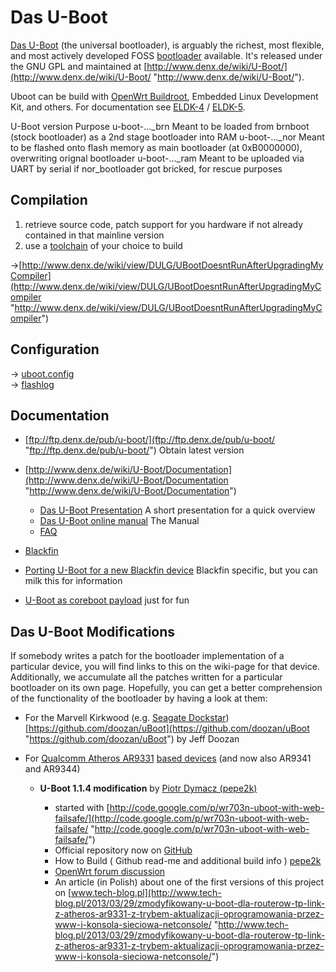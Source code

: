 # Das U-Boot

[Das U-Boot](https://en.wikipedia.org/wiki/Das%20U-Boot "https://en.wikipedia.org/wiki/Das U-Boot") (the universal bootloader), is arguably the richest, most flexible, and most actively developed FOSS [bootloader](/docs/techref/bootloader "docs:techref:bootloader") available. It's released under the GNU GPL and maintained at [http://www.denx.de/wiki/U-Boot/](http://www.denx.de/wiki/U-Boot/ "http://www.denx.de/wiki/U-Boot/").

Uboot can be build with [OpenWrt Buildroot](/docs/guide-developer/toolchain/start "docs:guide-developer:toolchain:start"), Embedded Linux Development Kit, and others. For documentation see [ELDK-4](http://www.denx.de/wiki/DULG/ELDK "http://www.denx.de/wiki/DULG/ELDK") / [ELDK-5](http://www.denx.de/wiki/ELDK-5/WebHome "http://www.denx.de/wiki/ELDK-5/WebHome").

U-Boot version Purpose u-boot-...\_brn Meant to be loaded from brnboot (stock bootloader) as a 2nd stage bootloader into RAM u-boot-...\_nor Meant to be flashed onto flash memory as main bootloader (at 0xB0000000), overwriting orignal bootloader u-boot-...\_ram Meant to be uploaded via UART by serial if nor\_bootloader got bricked, for rescue purposes

## Compilation

1. retrieve source code, patch support for you hardware if not already contained in that mainline version
2. use a [toolchain](https://en.wikipedia.org/wiki/toolchain "https://en.wikipedia.org/wiki/toolchain") of your choice to build

→[http://www.denx.de/wiki/view/DULG/UBootDoesntRunAfterUpgradingMyCompiler](http://www.denx.de/wiki/view/DULG/UBootDoesntRunAfterUpgradingMyCompiler "http://www.denx.de/wiki/view/DULG/UBootDoesntRunAfterUpgradingMyCompiler")

## Configuration

→ [uboot.config](/docs/techref/bootloader/uboot.config "docs:techref:bootloader:uboot.config")  
→ [flashlog](/toh/tp-link/tl-wr1043nd/flashlog "toh:tp-link:tl-wr1043nd:flashlog")

## Documentation

- [ftp://ftp.denx.de/pub/u-boot/](ftp://ftp.denx.de/pub/u-boot/ "ftp://ftp.denx.de/pub/u-boot/") Obtain latest version
- [http://www.denx.de/wiki/U-Boot/Documentation](http://www.denx.de/wiki/U-Boot/Documentation "http://www.denx.de/wiki/U-Boot/Documentation")
  
  - [Das U-Boot Presentation](http://www.denx.de/wiki/U-Bootdoc/Presentation "http://www.denx.de/wiki/U-Bootdoc/Presentation") A short presentation for a quick overview
  - [Das U-Boot online manual](http://www.denx.de/wiki/view/DULG/UBoot "http://www.denx.de/wiki/view/DULG/UBoot") The Manual
  - [FAQ](http://www.denx.de/wiki/DULG/Faq "http://www.denx.de/wiki/DULG/Faq")
- [Blackfin](http://docs.blackfin.uclinux.org/doku.php?id=bootloaders%3Au-boot "http://docs.blackfin.uclinux.org/doku.php?id=bootloaders:u-boot")
- [Porting U-Boot for a new Blackfin device](http://docs.blackfin.uclinux.org/doku.php?id=bootloaders%3Au-boot%3Aporting "http://docs.blackfin.uclinux.org/doku.php?id=bootloaders:u-boot:porting") Blackfin specific, but you can milk this for information
- [U-Boot as coreboot payload](http://blogs.coreboot.org/blog/2011/04/30/u-boot-as-coreboot-payload/ "http://blogs.coreboot.org/blog/2011/04/30/u-boot-as-coreboot-payload/") just for fun

## Das U-Boot Modifications

If somebody writes a patch for the bootloader implementation of a particular device, you will find links to this on the wiki-page for that device. Additionally, we accumulate all the patches written for a particular bootloader on its own page. Hopefully, you can get a better comprehension of the functionality of the bootloader by having a look at them:

- For the Marvell Kirkwood (e.g. [Seagate Dockstar](/toh/seagate/dockstar "toh:seagate:dockstar")) [https://github.com/doozan/uBoot](https://github.com/doozan/uBoot "https://github.com/doozan/uBoot") by Jeff Doozan
- For [Qualcomm Atheros AR9331](/docs/techref/hardware/soc/soc.qualcomm.ar71xx#ar9331 "docs:techref:hardware:soc:soc.qualcomm.ar71xx") [based devices](/docs/techref/hardware/soc/soc.qualcomm.ar71xx#ar9331_based_devices "docs:techref:hardware:soc:soc.qualcomm.ar71xx") (and now also AR9341 and AR9344)
  
  - **U-Boot 1.1.4 modification** by [Piotr Dymacz (pepe2k)](https://forum.openwrt.org/profile.php?id=72549 "https://forum.openwrt.org/profile.php?id=72549")
    
    - started with [http://code.google.com/p/wr703n-uboot-with-web-failsafe/](http://code.google.com/p/wr703n-uboot-with-web-failsafe/ "http://code.google.com/p/wr703n-uboot-with-web-failsafe/")
    - Official repository now on [GitHub](https://github.com/pepe2k/u-boot_mod "https://github.com/pepe2k/u-boot_mod")
    - How to Build ( Github read-me and additional build info ) [pepe2k](/docs/techref/bootloader/pepe2k "docs:techref:bootloader:pepe2k")
    - [OpenWrt forum discussion](https://forum.openwrt.org/viewtopic.php?id=43237 "https://forum.openwrt.org/viewtopic.php?id=43237")
    - An article (in Polish) about one of the first versions of this project on [www.tech-blog.pl](http://www.tech-blog.pl/2013/03/29/zmodyfikowany-u-boot-dla-routerow-tp-link-z-atheros-ar9331-z-trybem-aktualizacji-oprogramowania-przez-www-i-konsola-sieciowa-netconsole/ "http://www.tech-blog.pl/2013/03/29/zmodyfikowany-u-boot-dla-routerow-tp-link-z-atheros-ar9331-z-trybem-aktualizacji-oprogramowania-przez-www-i-konsola-sieciowa-netconsole/")
